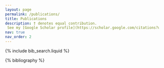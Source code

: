 ```yaml
---
layout: page
permalink: /publications/
title: Publications
description: † denotes equal contribution. 
 See my [Google Scholar profile](https://scholar.google.com/citations?user=orRK6ooAAAAJ&hl=en) for the latest publications.
nav: true
nav_order: 2
---
```


<!-- _pages/publications.md -->

<!-- Bibsearch Feature -->

{% include bib_search.liquid %}

<div class="publications">

{% bibliography %}

</div>
